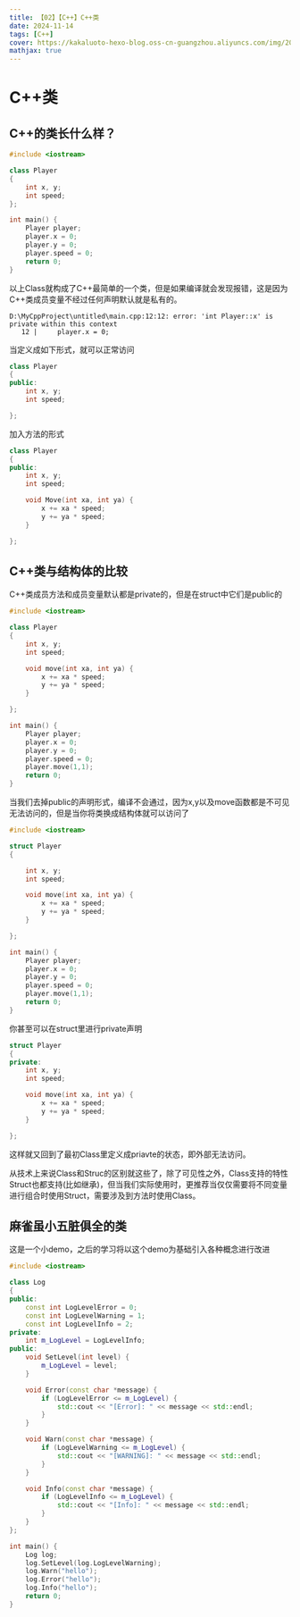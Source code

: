 ```yaml
---
title: 【02】【C++】C++类
date: 2024-11-14
tags: [C++]
cover: https://kakaluoto-hexo-blog.oss-cn-guangzhou.aliyuncs.com/img/2021_10_19_6.webp
mathjax: true
---
```


# C++类

## C++的类长什么样？

```cpp
#include <iostream>

class Player
{
    int x, y;
    int speed;
};

int main() {
    Player player;
    player.x = 0;
    player.y = 0;
    player.speed = 0;
    return 0;
}

```

以上Class就构成了C++最简单的一个类，但是如果编译就会发现报错，这是因为C++类成员变量不经过任何声明默认就是私有的。

```
D:\MyCppProject\untitled\main.cpp:12:12: error: 'int Player::x' is private within this context
   12 |     player.x = 0;
```

当定义成如下形式，就可以正常访问

```cpp
class Player
{
public:
    int x, y;
    int speed;

};
```

加入方法的形式

```cpp
class Player
{
public:
    int x, y;
    int speed;

    void Move(int xa, int ya) {
        x += xa * speed;
        y += ya * speed;
    }

};
```

## C++类与结构体的比较

C++类成员方法和成员变量默认都是private的，但是在struct中它们是public的

```cpp
#include <iostream>

class Player
{
    int x, y;
    int speed;

    void move(int xa, int ya) {
        x += xa * speed;
        y += ya * speed;
    }

};

int main() {
    Player player;
    player.x = 0;
    player.y = 0;
    player.speed = 0;
    player.move(1,1);
    return 0;
}
```

当我们去掉public的声明形式，编译不会通过，因为x,y以及move函数都是不可见无法访问的，但是当你将类换成结构体就可以访问了

```cpp
#include <iostream>

struct Player
{

    int x, y;
    int speed;

    void move(int xa, int ya) {
        x += xa * speed;
        y += ya * speed;
    }

};

int main() {
    Player player;
    player.x = 0;
    player.y = 0;
    player.speed = 0;
    player.move(1,1);
    return 0;
}
```

你甚至可以在struct里进行private声明

```cpp
struct Player
{
private:
    int x, y;
    int speed;

    void move(int xa, int ya) {
        x += xa * speed;
        y += ya * speed;
    }

};
```

这样就又回到了最初Class里定义成priavte的状态，即外部无法访问。

从技术上来说Class和Struc的区别就这些了，除了可见性之外，Class支持的特性Struct也都支持(比如继承)，但当我们实际使用时，更推荐当仅仅需要将不同变量进行组合时使用Struct，需要涉及到方法时使用Class。

## 麻雀虽小五脏俱全的类

这是一个小demo，之后的学习将以这个demo为基础引入各种概念进行改进

```cpp
#include <iostream>

class Log
{
public:
    const int LogLevelError = 0;
    const int LogLevelWarning = 1;
    const int LogLevelInfo = 2;
private:
    int m_LogLevel = LogLevelInfo;
public:
    void SetLevel(int level) {
        m_LogLevel = level;
    }

    void Error(const char *message) {
        if (LogLevelError <= m_LogLevel) {
            std::cout << "[Error]: " << message << std::endl;
        }
    }

    void Warn(const char *message) {
        if (LogLevelWarning <= m_LogLevel) {
            std::cout << "[WARNING]: " << message << std::endl;
        }
    }

    void Info(const char *message) {
        if (LogLevelInfo <= m_LogLevel) {
            std::cout << "[Info]: " << message << std::endl;
        }
    }
};

int main() {
    Log log;
    log.SetLevel(log.LogLevelWarning);
    log.Warn("hello");
    log.Error("hello");
    log.Info("hello");
    return 0;
}
```





















